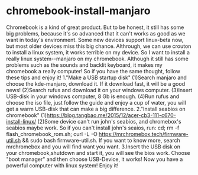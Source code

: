# chromebook-install-manjaro
Chromebook is a kind of great product. But to be honest, it still has some big problems, because it's so advanced that it can't works as good as we want in today's environment. Some new devices support linux-beta now, but most older devices miss this big chance. Althrough, we can use crouton to install a linux system, it works terrible on my device. So I want to install a really linux system--manjaro on my chromebook. Although it still has some problems such as the sounds and backlit keyboard, it makes my chromebook a really computer! So if you have the same thought, follow these tips and enjoy it!
1."Make a USB startup disk"
(1)Search manjaro and choose the kde-manjaro, download it. If it download fast, it will be a good news!
(2)Search rufus and download it on your windows computer.
(3)Insert USB-disk in your windows computer, 8 Gb is enough.
(4)Run rufus and choose the iso file, just follow the guide and enjoy a cup of water, you will get a warm USB-disk that can make a big difference.
2."Install seabios on chromebook"
(1)https://blog.tangbao.me/2015/12/acer-cb3-111-c670-install-linux/
(2)Some device can't run john's seabios, and chromebox's seabios maybe work. So if you can't install john's seaios, run:
cd; rm -f flash_chromebook_rom.sh;  curl -L -O https://mrchromebox.tech/firmware-util.sh && sudo bash firmware-util.sh. If you want to know more, search mrchromebox and you will find want you want.
3.Insert the USB disk on your chromebook,shutdown and start it, you will see the bios work. Choose "boot manager" and then choose USB-Device, it works! Now you have a powerful computer with linux system! Enjoy it!
